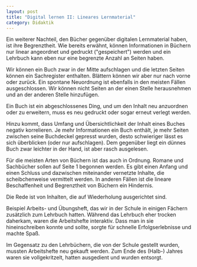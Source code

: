 ```yaml
---
layout: post
title: "Digital lernen II: Lineares Lernmaterial"
category: Didaktik
---
```

Ein weiterer Nachteil, den Bücher gegenüber digitalen Lernmaterial haben, ist ihre Begrenztheit. Wie bereits erwähnt, können Informationen in Büchern nur linear angeordnet und gedruckt ("gespeichert") werden und ein Lehrbuch kann eben nur eine begrenzte Anzahl an Seiten haben.

Wir können ein Buch zwar in der Mitte aufschlagen und die letzten Seiten können ein Sachregister enthalten. Blättern können wir aber nur nach vorne oder zurück. Ein spontane Neuordnung ist ebenfalls in den meisten Fällen ausgeschlossen. Wir können nicht Seiten an der einen Stelle herausnehmen und an der anderen Stelle hinzufügen.

Ein Buch ist ein abgeschlossenes Ding, und um den Inhalt neu anzuordnen oder zu erweitern, muss es neu gedruckt oder sogar erneut verlegt werden.

Hinzu kommt, dass Umfang und Übersichtlichkeit der Inhalt eines Buches negativ korrelieren. Je mehr Informationen ein Buch enthält, je mehr Seiten zwischen seine Buchdeckel gepresst wurden, desto schwieriger lässt es sich überblicken (oder nur aufschlagen). Dem gegenüber liegt ein dünnes Buch zwar leichter in der Hand, ist aber rasch ausgelesen.

Für die meisten Arten von Büchern ist das auch in Ordnung. Romane und Sachbücher sollen auf Seite 1 begonnen werden. Es gibt einen Anfang und einen Schluss und dazwischen miteinander vernetzte Inhalte, die scheibchenweise vermittelt werden. In anderen Fällen ist die lineare Beschaffenheit und Begrenztheit von Büchern ein Hindernis.

Die Rede ist von Inhalten, die auf Wiederholung ausgerichtet sind.

Beispiel Arbeits- und Übungsheft, das wir in der Schule in einigen Fächern zusätzlich zum Lehrbuch hatten. Während das Lehrbuch eher trocken daherkam, waren die Arbeitshefte interaktiv. Dass man in sie hineinschreiben konnte und sollte, sorgte für schnelle Erfolgserlebnisse und machte Spaß.

Im Gegensatz zu den Lehrbüchern, die von der Schule gestellt wurden, mussten Arbeitshefte neu gekauft werden. Zum Ende des (Halb-) Jahres waren sie vollgekritzelt, hatten ausgedient und wurden entsorgt.
